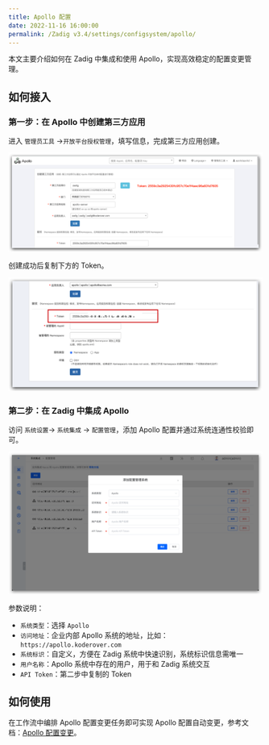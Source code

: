 ```yaml
---
title: Apollo 配置
date: 2022-11-16 16:00:00
permalink: /Zadig v3.4/settings/configsystem/apollo/
---
```


本文主要介绍如何在 Zadig 中集成和使用 Apollo，实现高效稳定的配置变更管理。

## 如何接入

### 第一步：在 Apollo 中创建第三方应用
进入 `管理员工具` ->`开放平台授权管理`，填写信息，完成第三方应用创建。

![Apollo配置](../../../../_images/apollo_config_01.png)

创建成功后复制下方的 Token。

![配置管理](../../../../_images/apollo_config_02.png)

### 第二步：在 Zadig 中集成 Apollo
访问 `系统设置`-> `系统集成` -> `配置管理`，添加 Apollo 配置并通过系统连通性校验即可。

![Apollo配置](../../../../_images/apollo_config_03.png)

参数说明：

- `系统类型`：选择 `Apollo`
- `访问地址`：企业内部 Apollo 系统的地址，比如：`https://apollo.koderover.com`
- `系统标识`：自定义，方便在 Zadig 系统中快速识别，系统标识信息需唯一
- `用户名称`：Apollo 系统中存在的用户，用于和 Zadig 系统交互
- `API Token`：第二步中复制的 Token

## 如何使用

在工作流中编排 Apollo 配置变更任务即可实现 Apollo 配置自动变更，参考文档：[Apollo 配置变更](/Zadig%20v3.4/project/workflow-jobs/#apollo-配置变更)。
